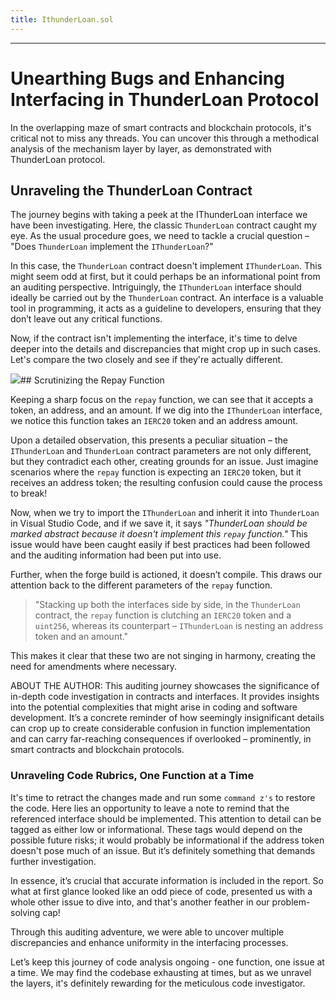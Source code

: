 ```yaml
---
title: IthunderLoan.sol
---
```




---

# Unearthing Bugs and Enhancing Interfacing in ThunderLoan Protocol

In the overlapping maze of smart contracts and blockchain protocols, it's critical not to miss any threads. You can uncover this through a methodical analysis of the mechanism layer by layer, as demonstrated with ThunderLoan protocol.

## Unraveling the ThunderLoan Contract

The journey begins with taking a peek at the IThunderLoan interface we have been investigating. Here, the classic `ThunderLoan` contract caught my eye. As the usual procedure goes, we need to tackle a crucial question – "Does `ThunderLoan` implement the `IThunderLoan`?"

In this case, the `ThunderLoan` contract doesn't implement `IThunderLoan`. This might seem odd at first, but it could perhaps be an informational point from an auditing perspective. Intriguingly, the `IThunderLoan` interface should ideally be carried out by the `ThunderLoan` contract. An interface is a valuable tool in programming, it acts as a guideline to developers, ensuring that they don’t leave out any critical functions.

Now, if the contract isn't implementing the interface, it's time to delve deeper into the details and discrepancies that might crop up in such cases. Let's compare the two closely and see if they're actually different.

![](https://cdn.videotap.com/Bft86JEs1cIqjxRo4BZq-39.92.png)## Scrutinizing the Repay Function

Keeping a sharp focus on the `repay` function, we can see that it accepts a token, an address, and an amount. If we dig into the `IThunderLoan` interface, we notice this function takes an `IERC20` token and an address amount.

Upon a detailed observation, this presents a peculiar situation – the `IThunderLoan` and `ThunderLoan` contract parameters are not only different, but they contradict each other, creating grounds for an issue. Just imagine scenarios where the `repay` function is expecting an `IERC20` token, but it receives an address token; the resulting confusion could cause the process to break!

Now, when we try to import the `IThunderLoan` and inherit it into `ThunderLoan` in Visual Studio Code, and if we save it, it says _"ThunderLoan should be marked abstract because it doesn't implement this `repay` function."_ This issue would have been caught easily if best practices had been followed and the auditing information had been put into use.

Further, when the forge build is actioned, it doesn’t compile. This draws our attention back to the different parameters of the `repay` function.

> "Stacking up both the interfaces side by side, in the `ThunderLoan` contract, the `repay` function is clutching an `IERC20` token and a `uint256`, whereas its counterpart – `IThunderLoan` is nesting an address token and an amount."

This makes it clear that these two are not singing in harmony, creating the need for amendments where necessary.

ABOUT THE AUTHOR: This auditing journey showcases the significance of in-depth code investigation in contracts and interfaces. It provides insights into the potential complexities that might arise in coding and software development. It’s a concrete reminder of how seemingly insignificant details can crop up to create considerable confusion in function implementation and can carry far-reaching consequences if overlooked – prominently, in smart contracts and blockchain protocols.

### Unraveling Code Rubrics, One Function at a Time

It's time to retract the changes made and run some `command z's` to restore the code. Here lies an opportunity to leave a note to remind that the referenced interface should be implemented. This attention to detail can be tagged as either low or informational. These tags would depend on the possible future risks; it would probably be informational if the address token doesn't pose much of an issue. But it’s definitely something that demands further investigation.

In essence, it’s crucial that accurate information is included in the report. So what at first glance looked like an odd piece of code, presented us with a whole other issue to dive into, and that's another feather in our problem-solving cap!

Through this auditing adventure, we were able to uncover multiple discrepancies and enhance uniformity in the interfacing processes.

Let’s keep this journey of code analysis ongoing - one function, one issue at a time. We may find the codebase exhausting at times, but as we unravel the layers, it's definitely rewarding for the meticulous code investigator.
